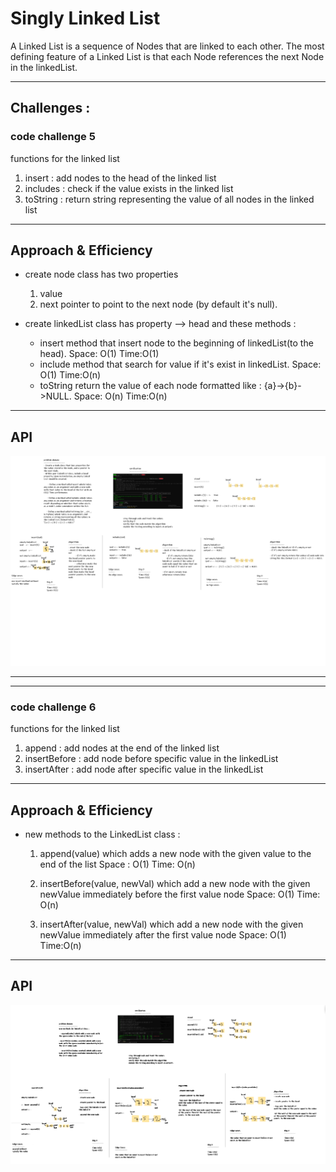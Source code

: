 # Singly Linked List

A Linked List is a sequence of Nodes that are linked to each other.
The most defining feature of a Linked List is that each Node references the next Node in the linkedList.

<hr>

## Challenges :

### code challenge 5

functions for the linked list 
1. insert : add nodes to the head of the linked list 
2. includes : check if the value exists in the linked list 
3. toString : return string representing the value of all nodes in the linked list 

<hr>

## Approach & Efficiency

* create node class has two properties 
    1. value 
    2. next pointer to point to the next node (by default it's null).

* create linkedList class has property --> head and these methods : 
    * insert method that insert node to the beginning of linkedList(to the head).
        Space: O(1) Time:O(1)
    * include method that search for value if it's exist in linkedList.
       Space: O(1) Time:O(n)
    * toString return the value of each node formatted like : {a}->{b}->NULL.
       Space: O(n) Time:O(n)
<hr>

## API

![white board](./codechalleng5.png)

<hr>
<hr>

### code challenge 6

functions for the linked list 

1. append : add nodes at the end of the linked list 
2. insertBefore : add node before specific value in the linkedList
3. insertAfter : add node after specific value in the linkedList

<hr>

## Approach & Efficiency


* new methods to the LinkedList class : 

    1.  append(value) which adds a new node with the given value to the end of the list
        Space : O(1)  Time: O(n)

    2.  insertBefore(value, newVal) which add a new node with the given newValue immediately before the first value node
        Space: O(1)  Time: O(n)

    3. insertAfter(value, newVal) which add a new node with the given newValue immediately after the first value node
        Space: O(1)  Time:O(n)
   
<hr>

## API

![white board](./whiteboadr6.PNG)